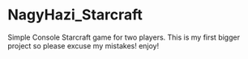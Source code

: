 # NagyHazi_Starcraft
Simple Console Starcraft game for two players. 
This is my first bigger project so please excuse my mistakes!
enjoy!

